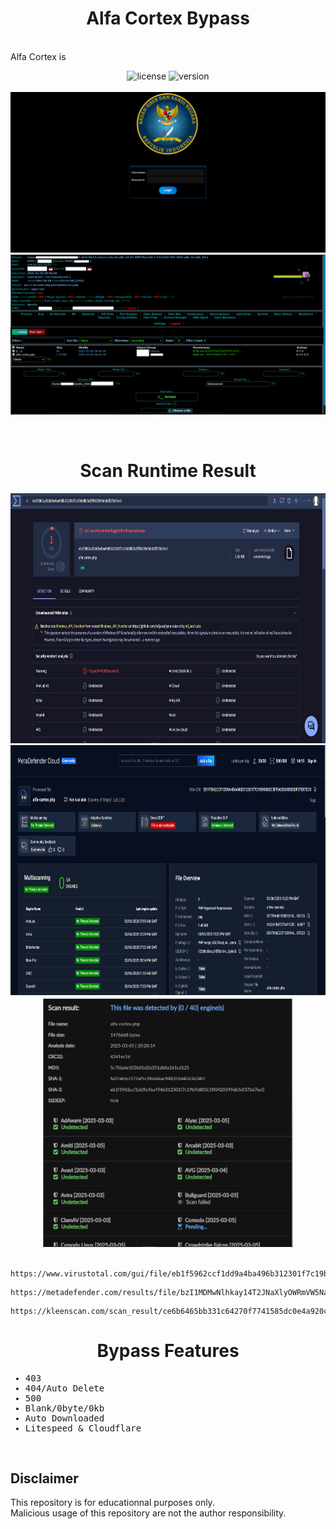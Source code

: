 <div align="center"><h1>Alfa Cortex Bypass</h1></h1></div>
<br>
Alfa Cortex is 
<div align="center">
  
![license](https://img.shields.io/badge/LICENSE-GPL2.0-ebcb8b?style=flat-square)
![version](https://img.shields.io/badge/VERSION-1.0.0-a3be8c?style=flat-square)
<br>
<br>
<img src="https://raw.githubusercontent.com/vlain1337/Alfa-Cortex/refs/heads/main/img/login_gui.png">
<img src="https://raw.githubusercontent.com/vlain1337/Alfa-Cortex/refs/heads/main/img/main_ui.png">
</div>
<br>
<div align="center"><h1>Scan Runtime Result</h1></h1></div>
<div align="center">
<img width="700" height="400" src="https://raw.githubusercontent.com/vlain1337/Alfa-Cortex/refs/heads/main/img/scan_virustotal.png">
<img width="700" height="400" src="https://raw.githubusercontent.com/vlain1337/Alfa-Cortex/refs/heads/main/img/scan_metadefender.png">
<img width="400" height="400" src="https://raw.githubusercontent.com/vlain1337/Alfa-Cortex/refs/heads/main/img/scan_kleenscan.png">
<br><br>
  
```
https://www.virustotal.com/gui/file/eb1f5962ccf1dd9a4ba496b312301f7c19b9d803c5ff0420349db5df37bb7ec0
```

```
https://metadefender.com/results/file/bzI1MDMwNlhkay14T2JNaXlyOWRmVW5NaWUy
```

```
https://kleenscan.com/scan_result/ce6b6465bb331c64270f7741585dc0e4a920c06343c2d00cefa2b43288781835
```
</div>
<div align="center"><h1>Bypass Features</h1></h1></div>
<samp>

* 403
* 404/Auto Delete
* 500
* Blank/0byte/0kb
* Auto Downloaded
* Litespeed & Cloudflare
  
</samp>
<br>

## Disclaimer

This repository is for educationnal purposes only.
<br>
Malicious usage of this repository are not the author responsibility.
